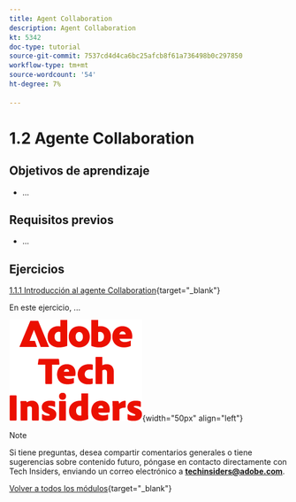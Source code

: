 ```yaml
---
title: Agent Collaboration
description: Agent Collaboration
kt: 5342
doc-type: tutorial
source-git-commit: 7537cd4d4ca6bc25afcb8f61a736498b0c297850
workflow-type: tm+mt
source-wordcount: '54'
ht-degree: 7%

---
```


# 1.2 Agente Collaboration

## Objetivos de aprendizaje

- ...

## Requisitos previos

- ...

## Ejercicios

[1.1.1 Introducción al agente Collaboration](./ex1.md){target="_blank"}

En este ejercicio, ...

![Perspectivas técnicas](./../../../assets/images/techinsiders.png){width="50px" align="left"}

>[!NOTE]
>
>Si tiene preguntas, desea compartir comentarios generales o tiene sugerencias sobre contenido futuro, póngase en contacto directamente con Tech Insiders, enviando un correo electrónico a **techinsiders@adobe.com**.

[Volver a todos los módulos](../../../overview.md){target="_blank"}